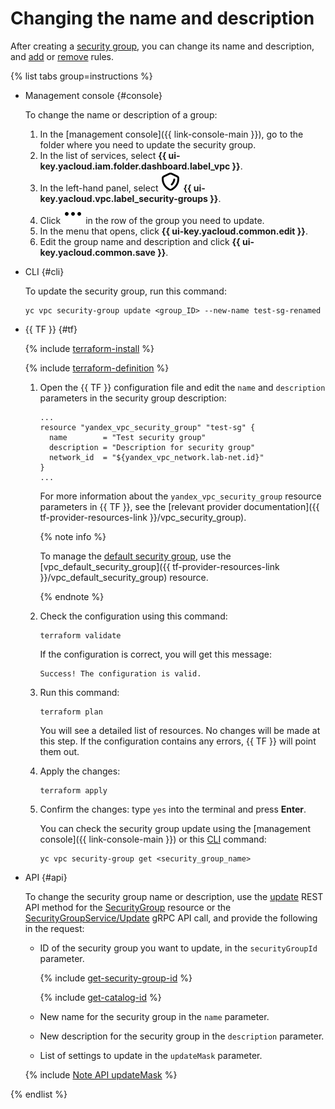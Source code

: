 # Changing the name and description

After creating a [security group](../concepts/security-groups.md), you can change its name and description, and [add](security-group-add-rule.md) or [remove](security-group-delete-rule.md) rules.

{% list tabs group=instructions %}

- Management console {#console}

  To change the name or description of a group:

  1. In the [management console]({{ link-console-main }}), go to the folder where you need to update the security group.
  1. In the list of services, select **{{ ui-key.yacloud.iam.folder.dashboard.label_vpc }}**.
  1. In the left-hand panel, select ![image](../../_assets/console-icons/shield.svg) **{{ ui-key.yacloud.vpc.label_security-groups }}**.
  1. Click ![image](../../_assets/console-icons/ellipsis.svg) in the row of the group you need to update.
  1. In the menu that opens, click **{{ ui-key.yacloud.common.edit }}**.
  1. Edit the group name and description and click **{{ ui-key.yacloud.common.save }}**.

- CLI {#cli}
  
  To update the security group, run this command:

  ```
  yc vpc security-group update <group_ID> --new-name test-sg-renamed
  ```

- {{ TF }} {#tf}

  {% include [terraform-install](../../_includes/terraform-install.md) %}
 
  {% include [terraform-definition](../../_tutorials/_tutorials_includes/terraform-definition.md) %}

  1. Open the {{ TF }} configuration file and edit the `name` and `description` parameters in the security group description:

     ```hcl
     ...
     resource "yandex_vpc_security_group" "test-sg" {
       name        = "Test security group"
       description = "Description for security group"
       network_id  = "${yandex_vpc_network.lab-net.id}"
     }
     ...
     ```

     For more information about the `yandex_vpc_security_group` resource parameters in {{ TF }}, see the [relevant provider documentation]({{ tf-provider-resources-link }}/vpc_security_group).

     {% note info %}

     To manage the [default security group](../../vpc/concepts/security-groups#default-security-group), use the [vpc_default_security_group]({{ tf-provider-resources-link }}/vpc_default_security_group) resource.

     {% endnote %}

  1. Check the configuration using this command:

     ```
     terraform validate
     ```
     
     If the configuration is correct, you will get this message:
     
     ```
     Success! The configuration is valid.
     ```

  1. Run this command:

     ```
     terraform plan
     ```
  
     You will see a detailed list of resources. No changes will be made at this step. If the configuration contains any errors, {{ TF }} will point them out.

  1. Apply the changes:

     ```
     terraform apply
     ```

  1. Confirm the changes: type `yes` into the terminal and press **Enter**.

     You can check the security group update using the [management console]({{ link-console-main }}) or this [CLI](../../cli/quickstart.md) command:

     ```
     yc vpc security-group get <security_group_name>
     ```

- API {#api}

  To change the security group name or description, use the [update](../api-ref/SecurityGroup/update.md) REST API method for the [SecurityGroup](../api-ref/SecurityGroup/index.md) resource or the [SecurityGroupService/Update](../api-ref/grpc/SecurityGroup/update.md) gRPC API call, and provide the following in the request:

  * ID of the security group you want to update, in the `securityGroupId` parameter.

    {% include [get-security-group-id](../../_includes/vpc/get-security-group-id.md) %}

    {% include [get-catalog-id](../../_includes/get-catalog-id.md) %}

  * New name for the security group in the `name` parameter.
  * New description for the security group in the `description` parameter.
  * List of settings to update in the `updateMask` parameter.

  {% include [Note API updateMask](../../_includes/note-api-updatemask.md) %}

{% endlist %}
